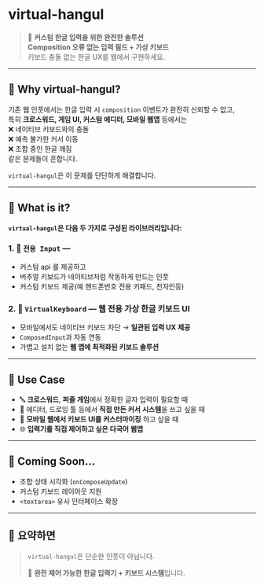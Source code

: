 # virtual-hangul

> 🧩 **커스텀 한글 입력을 위한 완전한 솔루션**  
> **Composition 오류 없는 입력 필드 + 가상 키보드**  
> 키보드 충돌 없는 한글 UX를 웹에서 구현하세요.

---

## 🥁 Why virtual-hangul?

기존 웹 인풋에서는 한글 입력 시 `composition` 이벤트가 완전히 신뢰할 수 없고,  
특히 **크로스워드, 게임 UI, 커스텀 에디터, 모바일 웹앱** 등에서는  
❌ 네이티브 키보드와의 충돌  
❌ 예측 불가한 커서 이동  
❌ 조합 중인 한글 깨짐  
같은 문제들이 흔합니다.

`virtual-hangul`은 이 문제를 단단하게 해결합니다.

---

## 🧩 What is it?

**`virtual-hangul`은 다음 두 가지로 구성된 라이브러리입니다:**

### 1. 🧠 `전용 Input` — 
- 커스텀 api 를 제공하고
- 버추얼 키보드가 네이티브처럼 작동하게 만드는 인풋
- 커스텀 키보드 제공(예 핸드폰번호 전용 키패드, 천자인등)

### 2. 🎹 `VirtualKeyboard` — 웹 전용 **가상 한글 키보드 UI**   
- 모바일에서도 네이티브 키보드 차단 → **일관된 입력 UX 제공**  
- `ComposedInput`과 자동 연동  
- 가볍고 설치 없는 **웹 앱에 최적화된 키보드 솔루션**

---

## 🎯 Use Case

- 🔤 **크로스워드**, **퍼즐 게임**에서 정확한 글자 입력이 필요할 때  
- 🧱 에디터, 드로잉 툴 등에서 **직접 만든 커서 시스템**을 쓰고 싶을 때  
- 📱 **모바일 웹에서 키보드 UI를 커스터마이징** 하고 싶을 때  
- 🌐 **입력기를 직접 제어하고 싶은 다국어 웹앱**

---

## 🚧 Coming Soon...

- 조합 상태 시각화 (`onComposeUpdate`)  
- 커스텀 키보드 레이아웃 지원  
- `<textarea>` 유사 인터페이스 확장

---

## 📌 요약하면

> `virtual-hangul`은 단순한 인풋이 아닙니다.  
>  
> 🧩 **완전 제어 가능한 한글 입력기 + 키보드 시스템**입니다.
